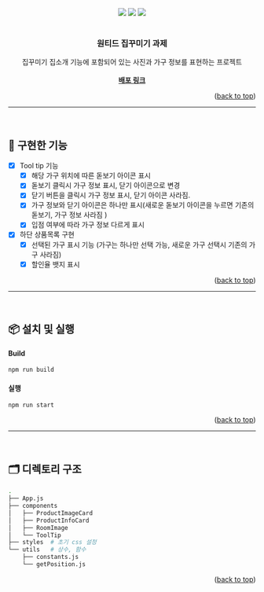 <div id="top"></div>

<!-- PROJECT SHIELDS -->
<div align='center'>
  <img src="https://img.shields.io/badge/JavaScript-F7DF1E?style=for-the-badge&logo=javascript&logoColor=black"/>
  <img src="https://img.shields.io/badge/React-61DAFB?style=for-the-badge&logo=React&logoColor=blue"/>
  <img src="https://img.shields.io/badge/styled--components-DB7093?style=for-the-badge&logo=styled-components&logoColor=white" />
</div>

<!-- PROJECT LOGO -->
<br />
<div align="center">

  <h3 align="center">원티드 집꾸미기 과제</h3>

  <p align="center">
    집꾸미기 집소개 기능에 포함되어 있는 사진과 가구 정보를 표현하는 프로젝트
    <br />
    <br />
    <a href="https://zipccumigi.netlify.app/"><strong>배포 링크</strong></a>
  </p>
</div>

<p align="right">(<a href="#top">back to top</a>)</p>

<hr>
<br>

<!-- 구현한 기능 -->

## 🎯 구현한 기능

- [x] Tool tip 기능
  - [x] 해당 가구 위치에 따른 돋보기 아이콘 표시
  - [x] 돋보기 클릭시 가구 정보 표시, 닫기 아이콘으로 변경
  - [x] 닫기 버튼을 클릭시 가구 정보 표시, 닫기 아이콘 사라짐.
  - [x] 가구 정보와 닫기 아이콘은 하나만 표시(새로운 돋보기 아이콘을 누르면 기존의 돋보기, 가구 정보 사라짐 )
  - [x] 입점 여부에 따라 가구 정보 다르게 표시
- [x] 하단 상품목록 구현
  - [x] 선택된 가구 표시 기능 (가구는 하나만 선택 가능, 새로운 가구 선택시 기존의 가구 사라짐)
  - [x] 할인율 뱃지 표시

<p align="right">(<a href="#top">back to top</a>)</p>

<hr>
<br>

<!-- 설치 및 실행 -->

## 📦 설치 및 실행

#### Build

```
npm run build
```

#### 실행

```
npm run start
```

<p align="right">(<a href="#top">back to top</a>)</p>

<hr>
<br>

<!-- 프로젝트 구조 -->

## 🗂 디렉토리 구조

```bash
.
├── App.js
├── components
│   ├── ProductImageCard
│   ├── ProductInfoCard
│   ├── RoomImage
│   └── ToolTip
├── styles	# 초기 css 설정
└── utils	# 상수, 함수
    ├── constants.js
    └── getPosition.js
```

<p align="right">(<a href="#top">back to top</a>)</p>
